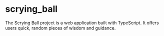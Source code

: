 # scrying_ball

The Scrying Ball project is a web application built with TypeScript. It offers users quick, random pieces of wisdom and guidance.
